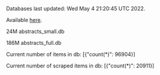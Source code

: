 Databases last updated: Wed May  4 21:20:45 UTC 2022. 

Available [here](https://github.com/cbeauhilton/ash-db/releases).


24M	abstracts_small.db

186M	abstracts_full.db

Current number of items in db:
[{"count(*)": 96904}]

Current number of scraped items in db:
[{"count(*)": 20911}]
